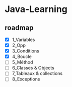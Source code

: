 # Java-Learning

## roadmap

- [x] 1_Variables
- [x] 2_Opp
- [x] 3_Conditions
- [x] 4_Boucle
- [ ] 5_Méthod
- [ ] 6_Classes & Objects 
- [ ] 7_Tableaux & collections
- [ ] 8_Exceptions
